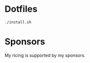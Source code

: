 # Dotfiles

```
./install.sh
```

# Sponsors

My ricing is supported by my sponsors.

<!-- POLAR type=ads id=b96c66 subscription_benefit_id=7d53e6da-05eb-4af5-a209-00ceb6b96c66 width=240 height=100 -->

<!-- POLAR-END id=b96c66 -->
